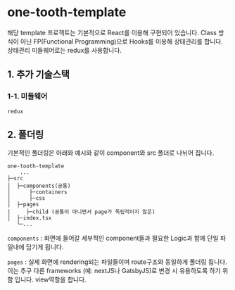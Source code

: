 # one-tooth-template

해당 template 프로젝트는 기본적으로 React를 이용해 구현되어 있습니다. Class 방식이 아닌 FP(Functional Programming)으로 Hooks를 이용해 상태관리를 합니다. 상태관리 미들웨어로는 redux를 사용합니다.

## 1. 추가 기술스택

### 1-1. 미들웨어

`redux`

## 2. 폴더링

기본적인 폴더링은 아래와 예시와 같이 component와 src 폴더로 나뉘어 집니다.

```shell
one-tooth-template
	...
├─src
│  ├─components(공통)
│      ├─containers
│      ├─css
│  ├─pages
|     ├─child (공통이 아니면서 page가 독립적이지 않은)
│  ├─index.tsx
   └─...

```

`components` : 화면에 들어갈 세부적인 component들과 필요한 Logic과 함께 단일 파일내에 담기게 됩니다.

`pages` : 실제 화면에 rendering되는 파일들이며 route구조와 동일하게 폴더링 됩니다. 
			이는 추구 다른 frameworks (예: nextJS나 GatsbyJS)로 변경 시 유용하도록 하기 위함 입니다. view역할을 합니다.

